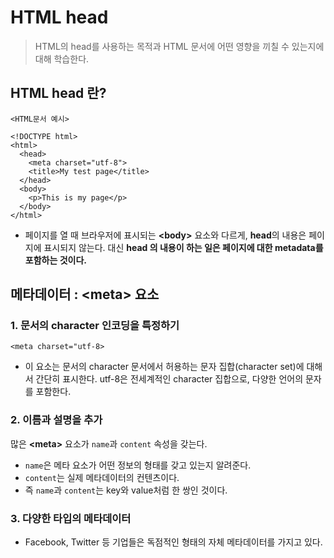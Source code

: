 # HTML head
> HTML의 head를 사용하는 목적과 HTML 문서에 어떤 영향을 끼칠 수 있는지에 대해 학습한다.

## HTML head 란?
```
<HTML문서 예시>

<!DOCTYPE html>
<html>
  <head>
    <meta charset="utf-8">
    <title>My test page</title>
  </head>
  <body>
    <p>This is my page</p>
  </body>
</html>
```
* 페이지를 열 때 브라우저에 표시되는 **&lt;body&gt;** 요소와 다르게, **head**의 내용은 페이지에 표시되지 않는다. 대신 **head 의 내용이 하는 일은 페이지에 대한 metadata를 포함하는 것이다.**
## 메타데이터 : &lt;meta&gt; 요소
### 1. 문서의 character 인코딩을 특정하기
```
<meta charset="utf-8>
```
* 이 요소는 문서의 character 문서에서 허용하는 문자 집합(character set)에 대해서 간단히 표시한다. utf-8은 전세계적인 character 집합으로, 다양한 언어의 문자를 포함한다.
### 2. 이름과 설명을 추가
많은 **&lt;meta&gt;** 요소가 <code>name</code>과 <code>content</code> 속성을 갖는다.
* <code>name</code>은 메타 요소가 어떤 정보의 형태를 갖고 있는지 알려준다. 
* <code>content</code>는 실제 메타데이터의 컨텐츠이다.
* 즉 <code>name</code>과 <code>content</code>는 key와 value처럼 한 쌍인 것이다.
### 3. 다양한 타입의 메타데이터
* Facebook, Twitter 등 기업들은 독점적인 형태의 자체 메타데이터를 가지고 있다.

